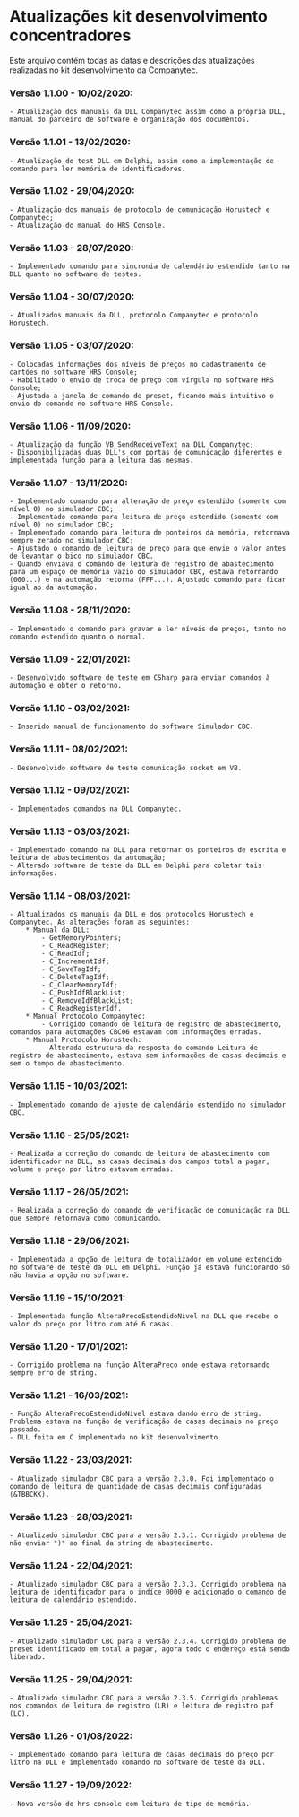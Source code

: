 # Atualizações kit desenvolvimento concentradores
Este arquivo contém todas as datas e descrições das atualizações realizadas no kit desenvolvimento da Companytec.

### Versão 1.1.00 - 10/02/2020:
```
- Atualização dos manuais da DLL Companytec assim como a própria DLL, manual do parceiro de software e organização dos documentos.
```
### Versão 1.1.01 - 13/02/2020:
```
- Atualização do test DLL em Delphi, assim como a implementação de comando para ler memória de identificadores.
```
### Versão 1.1.02 - 29/04/2020:
```
- Atualização dos manuais de protocolo de comunicação Horustech e Companytec;
- Atualização do manual do HRS Console.
```
### Versão 1.1.03 - 28/07/2020:
```
- Implementado comando para sincronia de calendário estendido tanto na DLL quanto no software de testes.
```
### Versão 1.1.04 - 30/07/2020:
```
- Atualizados manuais da DLL, protocolo Companytec e protocolo Horustech.
```
### Versão 1.1.05 - 03/07/2020:
```
- Colocadas informações dos níveis de preços no cadastramento de cartões no software HRS Console;
- Habilitado o envio de troca de preço com vírgula no software HRS Console;
- Ajustada a janela de comando de preset, ficando mais intuitivo o envio do comando no software HRS Console.
```
### Versão 1.1.06 - 11/09/2020:
```
- Atualização da função VB_SendReceiveText na DLL Companytec;
- Disponibilizadas duas DLL's com portas de comunicação diferentes e implementada função para a leitura das mesmas.
```
### Versão 1.1.07 - 13/11/2020:
```
- Implementado comando para alteração de preço estendido (somente com nível 0) no simulador CBC;
- Implementado comando para leitura de preço estendido (somente com nível 0) no simulador CBC;
- Implementado comando para leitura de ponteiros da memória, retornava sempre zerado no simulador CBC;
- Ajustado o comando de leitura de preço para que envie o valor antes de levantar o bico no simulador CBC.
- Quando enviava o comando de leitura de registro de abastecimento para um espaço de memória vazio do simulador CBC, estava retornando (000...) e na automação retorna (FFF...). Ajustado comando para ficar igual ao da automação.
```
### Versão 1.1.08 - 28/11/2020:
```
- Implementado o comando para gravar e ler níveis de preços, tanto no comando estendido quanto o normal.
```
### Versão 1.1.09 - 22/01/2021:
```
- Desenvolvido software de teste em CSharp para enviar comandos à automação e obter o retorno.
```
### Versão 1.1.10 - 03/02/2021:
```
- Inserido manual de funcionamento do software Simulador CBC.
```
### Versão 1.1.11 - 08/02/2021:
```
- Desenvolvido software de teste comunicação socket em VB.
```
### Versão 1.1.12 - 09/02/2021:
```
- Implementados comandos na DLL Companytec.
```
### Versão 1.1.13 - 03/03/2021:
```
- Implementado comando na DLL para retornar os ponteiros de escrita e leitura de abastecimentos da automação;
- Alterado software de teste da DLL em Delphi para coletar tais informações.
```
### Versão 1.1.14 - 08/03/2021:
```
- Altualizados os manuais da DLL e dos protocolos Horustech e Companytec. As alterações foram as seguintes:
	* Manual da DLL:
		- GetMemoryPointers;
		- C_ReadRegister;
		- C_ReadIdf;
		- C_IncrementIdf;
		- C_SaveTagIdf;
		- C_DeleteTagIdf;
		- C_ClearMemoryIdf;
		- C_PushIdfBlackList;
		- C_RemoveIdfBlackList;
		- C_ReadRegisterIdf.
	* Manual Protocolo Companytec:
		- Corrigido comando de leitura de registro de abastecimento, comandos para automações CBC06 estavam com informações erradas.
	* Manual Protocolo Horustech:
		- Alterada estrutura da resposta do comando Leitura de registro de abastecimento, estava sem informações de casas decimais e sem o tempo de abastecimento.
```
### Versão 1.1.15 - 10/03/2021:
```
- Implementado comando de ajuste de calendário estendido no simulador CBC.
```
### Versão 1.1.16 - 25/05/2021:
```
- Realizada a correção do comando de leitura de abastecimento com identificador na DLL, as casas decimais dos campos total a pagar, volume e preço por litro estavam erradas.
```
### Versão 1.1.17 - 26/05/2021:
```
- Realizada a correção do comando de verificação de comunicação na DLL que sempre retornava como comunicando.
```
### Versão 1.1.18 - 29/06/2021:
```
- Implementada a opção de leitura de totalizador em volume extendido no software de teste da DLL em Delphi. Função já estava funcionando só não havia a opção no software.
```
### Versão 1.1.19 - 15/10/2021:
```
- Implementada função AlteraPrecoEstendidoNivel na DLL que recebe o valor do preço por litro com até 6 casas.
```
### Versão 1.1.20 - 17/01/2021:
```
- Corrigido problema na função AlteraPreco onde estava retornando sempre erro de string.
```
### Versão 1.1.21 - 16/03/2021:
```
- Função AlteraPrecoEstendidoNivel estava dando erro de string. Problema estava na função de verificação de casas decimais no preço passado.
- DLL feita em C implementada no kit desenvolvimento.
```
### Versão 1.1.22 - 23/03/2021:
```
- Atualizado simulador CBC para a versão 2.3.0. Foi implementado o comando de leitura de quantidade de casas decimais configuradas (&TBBCKK).
```
### Versão 1.1.23 - 28/03/2021:
```
- Atualizado simulador CBC para a versão 2.3.1. Corrigido problema de não enviar ")" ao final da string de abastecimento.
```
### Versão 1.1.24 - 22/04/2021:
```
- Atualizado simulador CBC para a versão 2.3.3. Corrigido problema na leitura de identificador para o indíce 0000 e adicionado o comando de leitura de calendário estendido.
```
### Versão 1.1.25 - 25/04/2021:
```
- Atualizado simulador CBC para a versão 2.3.4. Corrigido problema de preset identificado em total a pagar, agora todo o endereço está sendo liberado.
```
### Versão 1.1.25 - 29/04/2021:
```
- Atualizado simulador CBC para a versão 2.3.5. Corrigido problemas nos comandos de leitura de registro (LR) e leitura de registro paf (LC).
```
### Versão 1.1.26 - 01/08/2022:
```
- Implementado comando para leitura de casas decimais do preço por litro na DLL e implementado comando no software de teste da DLL.
```
### Versão 1.1.27 - 19/09/2022:
```
- Nova versão do hrs console com leitura de tipo de memória.
```